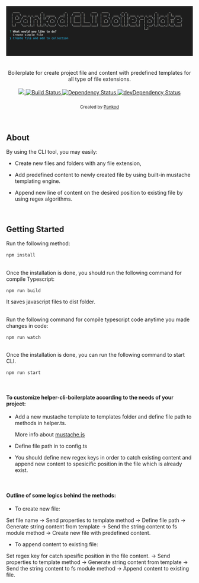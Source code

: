 
<div align="center">
 <img width="600" src="./cli.gif" >
</div>
<br/>
<br/>

<div align="center">
Boilerplate for create  project file and content with predefined templates for all type of file extensions.

</div>
<br/>

<div align="center">
  <!-- CodeCov -->
  <a href="https://codecov.io/gh/pankod/cli-boilerplate">
    <img src="https://codecov.io/gh/pankod/cli-boilerplate/branch/master/graph/badge.svg" />
  </a>
  <!-- Build Status -->
  <a href="https://travis-ci.org/pankod/cli-boilerplate">
    <img src="https://travis-ci.org/pankod/cli-boilerplate.svg?branch=master" alt="Build Status" />
  </a>
  <!-- Dependency Status -->
  <a href="https://david-dm.org/pankod/cli-boilerplate">
    <img src="https://david-dm.org/pankod/cli-boilerplate.svg" alt="Dependency Status" />
  </a>
  <!-- devDependency Status -->
  <a href="https://david-dm.org/pankod/cli-boilerplate#info=devDependencies"> 
    <img src="https://david-dm.org/pankod/cli-boilerplate/dev-status.svg" alt="devDependency Status" />
  </a>
</div>

<br/>
<div align="center">
  <sub>Created by <a href="https://www.pankod.com">Pankod</a></sub>
</div>
<br/>

<br/>

## About

 By using the CLI tool, you may easily: 

   - Create new files and folders with any file extension,
   
  -  Add predefined content to newly created file by using built-in mustache templating engine.

  - Append new line of content on the desired position to existing file by using regex algorithms.

<br/>

## Getting Started


Run the following method:


```sh
npm install
```
<br/>
Once the installation is done, you should run the following command for compile Typescript:

 ```
 npm run build
 ```

 It saves javascript files to dist folder.

<br/>
Run the following command for compile typescript code anytime you made changes in code:

 ```
 npm run watch
 ```
<br/>
 Once the installation is done, you can run the following command to start CLI.

 ```
 npm run start
 ```

<br/>


#### To customize helper-cli-boilerplate according to the needs of your project:

- Add a new mustache template to templates folder and define file path to methods in helper.ts.

    More info about [mustache.js](https://github.com/janl/mustache.js)

- Define file path in to config.ts

- You should define new regex keys in order to catch existing content and append new content to spesicific position in the file which is already exist.


<br/>

#### Outline of some logics behind the methods:

- To create new file:

Set file name -> Send properties to template method -> Define file path -> Generate string content from template -> Send the string content to fs module method -> Create new file with predefined content.

- To append content to existing file:

 Set regex key for catch spesific position in the file content.
    -> Send properties to template method -> Generate string content from template
      -> Send the string content to fs module method -> Append content to existing file.


